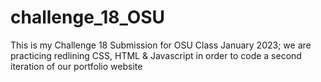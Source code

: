 # challenge_18_OSU
This is my Challenge 18 Submission for OSU Class January 2023; we are practicing redlining CSS, HTML &amp; Javascript in order to code a second iteration of our portfolio website 
